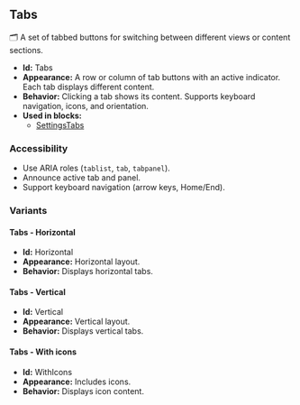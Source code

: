 ## Tabs
🗂️ A set of tabbed buttons for switching between different views or content sections.
- **Id:** Tabs
- **Appearance:** A row or column of tab buttons with an active indicator. Each tab displays different content.
- **Behavior:** Clicking a tab shows its content. Supports keyboard navigation, icons, and orientation.
- **Used in blocks:**
  - [SettingsTabs](../blocks/SettingsTabs.md)
### Accessibility
- Use ARIA roles (`tablist`, `tab`, `tabpanel`).
- Announce active tab and panel.
- Support keyboard navigation (arrow keys, Home/End).

### Variants
#### Tabs - **Horizontal**
- **Id:** Horizontal
- **Appearance:** Horizontal layout.
- **Behavior:** Displays horizontal tabs.
#### Tabs - **Vertical**
- **Id:** Vertical
- **Appearance:** Vertical layout.
- **Behavior:** Displays vertical tabs.
#### Tabs - **With icons**
- **Id:** WithIcons
- **Appearance:** Includes icons.
- **Behavior:** Displays icon content.
